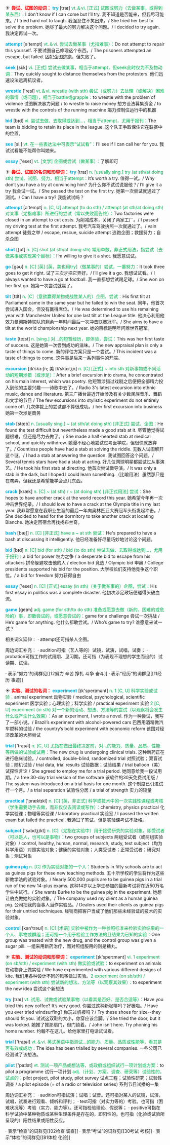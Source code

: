 ☀ <font color="red">**尝试、试图的动词：**</font>
<font color="sky blue">**try**</font> [traɪ] 
<font color="#00b050">vt.＆vi. [正式] 试图或努力（去做某事，或得到某东西）：</font>I don’t know if I can come but I’ll try. 我不知道是否能来，但我尽可能来。/ I tried hard not to laugh. 我强忍住不笑出来。/ She tried her best to solve the problem. 她尽了最大的努力解决这个问题。/ I decided to try again. 我决定再试一次。

<font color="sky blue">**attempt**</font> [ə'tempt] 
<font color="#00b050">vt.＆vi. 尝试去做某事（尤指难事）：</font>Do not attempt to repair this yourself. 不要试图自己修理这个东西。/ The prisoners attempted an escape, but failed. 囚犯企图逃跑，但失败了。

<font color="sky blue">**seek**</font> [si:k] 
<font color="#00b050">vi. [正式] 尝试去做某事，相当于attempt，但seek此时仅为不及物动词：</font>They quickly sought to distance themselves from the protesters. 他们迅速设法远离抗议者。

<font color="sky blue">**wrestle**</font> ['resl] 
<font color="#00b050">vt.＆vi. wrestle (with sth) 尝试（或努力）去处理（或解决）困难的事情（或问题），相当于battle或grapple：</font>to wrestle with the problem of violence 试图解决暴力问题 / to wrestle to raise money 想方设法募集资金 / to wrestle with the controls of the running machine 竭力控制住运行中的机器

<font color="sky blue">**bid**</font> [bɪd] 
<font color="#00b050">vi. 尝试去做、去取得或达到…，相当于attempt，尤用于报刊：</font>The team is bidding to retain its place in the league. 这个队正争取保住它在联赛中的位置。

<font color="sky blue">**see**</font> [si:] 
<font color="#00b050">vt. 在一些表达法中可表示“试试看”：</font>I’ll see if I can call her for you. 我试试看能不能帮你叫她来。

<font color="sky blue">**essay**</font> ['eseɪ] 
<font color="#00b050">vt. [文学] 企图或尝试（做某事）：</font>了解即可

☀ <font color="red">**尝试、试图的名词和形容词：**</font>
<font color="sky blue">**try**</font> [traɪ] 
<font color="#00b050">n. [usually sing.] try (at sth/at doing sth) 尝试、试图、努力，相当于attempt：</font>It’s worth a try. 值得一试。/ Why don’t you have a try at convincing him? 为什么你不试试说服他？/ I’ll give it a try 我会试一试。/ She passed the test on the first try. 她第一次尝试就通过了测试。/ Can I have a try? 我能试试吗？

<font color="sky blue">**attempt**</font> [ə'tempt] 
<font color="#00b050">n. [C, U] attempt (to do sth) / attempt (at sth/at doing sth) 对某事（尤指难事）所进行的尝试（常以失败而告终）：</font>Two factories were closed in an attempt to cut costs. 为削减成本，关闭了两家工厂。/ I passed my driving test at the first attempt. 我考汽车驾驶执照一次就通过了。/ vain attempt 徒劳之举 / escape, rescue, suicide attempt 逃跑企图；救援努力；自杀企图

<font color="sky blue">**shot**</font> [ʃɒt] 
<font color="#00b050">n. [C] shot (at sth/at doing sth) 常用单数，非正式用法，指尝试（去做某事或实现某个目标）：</font>I’m willing to give it a shot. 我愿意试试。

<font color="sky blue">**go**</font> [ɡəʊ] 
<font color="#00b050">n. [C] [英] [英，美也用try]（做某事的）尝试，一番努力：</font>It took three goes to get it right. 试了三次才把它弄好。/ I’ll give it a go. 我想试试看。/ I always wanted to have a go at football. 我一直都想尝试踢足球。/ She won on her first go. 她第一次尝试就赢了。
                      
<font color="sky blue">**tilt**</font> [tɪlt]
<font color="#00b050">n. [C]（意欲赢得某物或战胜某人的）企图，尝试：</font>His first tilt at Parliament came in the same year but he failed to win the seat. 同年，他首次尝试进入国会，但没有赢得席位。/ He was determined to use his remaining year with Manchester United for one last tilt at the League title. 他决心利用他效力曼彻斯特联队的剩余一年时间最后一次冲击联赛冠军。/ She aims to have a tilt at the world championship next year. 她的目标是明年问鼎世界冠军。
 
<font color="sky blue">**taste**</font> [teɪst] 
<font color="#00b050">n. [sing.] 对…的短暂经历，即体验，尝试：</font>This was her first taste of success. 这是她第一次尝到成功的滋味。/ The new appraisal plan is only a taste of things to come. 新的评估方案只是一个尝试。/ This incident was a taste of things to come. 这件事是后来一系列事件的开端。
                       
<font color="sky blue">**excursion**</font> [ɪkˈskɜ:ʃn; 美 ɪkˈskɜ:rʒn]
<font color="#00b050">n. [C] [正式] ~ into sth 对新事物或不同活动的短期涉猎（或涉足）：</font>After a brief excursion into drama, he concentrated on his main interest, which was poetry. 他短暂涉猎过戏剧之后便把全部精力投入到他的主要兴趣——诗歌中去了。/ Radio 3's latest excursion into ethnic music, dance and literature. 第三广播台最近开始涉及有关少数民族音乐、舞蹈和文学的节目 / The few excursions into stylistic experiment do not entirely come off. 几次体裁上的尝试都不算很成功。/ her first excursion into business 她第一次涉足商务

<font color="sky blue">**stab**</font> [stæb]
<font color="#00b050">n. [usually sing.] ~ (at sth/at doing sth) [非正式] 尝试、企图：</font>He found the test difficult but nevertheless made a good stab at it. 尽管他觉得试题很难，但还是尽力去做了。/ She made a half-hearted stab at medical school, and quickly withdrew. 她漫不经心地尝试过考医学院，但很快就放弃了。/ Countless people have had a stab at solving the riddle. 无数人试图解开这个谜。/ I had a stab at answering the question. 我试图回答这个问题。/ Several tennis stars have had a stab at acting. 好几位网球明星都尝试过从事演艺。/ He took his first stab at directing. 他首次尝试做导演。/ It was only a stab in the dark, but I hoped I could learn something.（比喻用法）虽然那只是在瞎弄，但我还是希望能学会点儿东西。

<font color="sky blue">**crack**</font> [kræk]
<font color="#00b050">n. [C] ~ (at sth) / ~ (at doing sth) [非正式用法] 尝试：</font>She hopes to have another crack at the world record this year. 她希望今年再一次冲击世界纪录。/ I should love to have a crack at the Olympia title in my last year. 我非常愿意在我职业生涯的最后一年向奥林匹亚大赛冠军头衔发起冲击。/ She decided to head for the dormitory to take another crack at locating Blanche. 她决定回宿舍再找找布兰奇。  
                    
<font color="sky blue">**bash**</font> [bæʃ]
<font color="#00b050">n. [C] [非正式] have a ~ at sth 尝试：</font>He's prepared to have a bash at discussing it intelligently. 他已经准备好尽量巧妙地讨论这个问题。

<font color="sky blue">**bid**</font> [bɪd] 
<font color="#00b050">n. [C] bid (for sth) / bid (to do sth) 尝试去做、去取得或达到…，尤用于报刊：</font>a bid for power 权力之争 / a desperate bid to escape from his attackers 拼命躲避攻击他的人 / election bid 竞选 / Olympic bid 申奥 / College presidents supported his bid for the position. 大学校长们支持他竞争这个职位。/ a bid for freedom 努力获得自由

<font color="sky blue">**essay**</font> ['eseɪ] 
<font color="#00b050">n. [C] [正式] essay (in sth)（关于做某事的）企图，尝试：</font>His first essay in politics was a complete disaster. 他初次涉足政坛便碰得头破血流。

<font color="sky blue">**game**</font> [ɡeɪm] 
<font color="#00b050">adj. game (for sth/to do sth) 准备或愿意去做（新的、困难的或危险的）事，即敢尝试的，或愿意尝试的：</font>game for a challenge 尝试一次挑战 / He’s game for anything. 他什么都敢尝试。/ Who’s game to try? 谁愿意来试一试？

相关词义延伸：
· attempt还可指杀人企图。

周边词汇补充：
· audition可指（艺人等的）试镜，试演，试唱，试奏；
· probation可指工作的试用期、见习期。还可指（为表现不理想的学生而设的）试读期、试读。

· 表示“努力”的词群见[[12努力 辛苦 挣扎 斗争 奋斗]]
· 表示“经历”的词群见[[11经历 事迹]]

☀ <font color="red">**实验、测试的名词：**</font>
<font color="sky blue">**experiment**</font> [ɪk'sperɪmənt] 
<font color="#00b050">n. 1 [C, U] 科学实验或试验：</font>animal experiment 动物实验 / medical, psychological, scientific experiment 医学实验；心理实验；科学实验 / practical experiment 实验 <font color="#00b050">2 [C, U] experiment (in sth) 对一个新的活动、想法、方法等的尝试（以观察将会发生什么或产生什么效果）：</font>As an experiment, I wrote a novel. 作为一种尝试，我写了一部小说。/ Brazil’s experiment with alcohol-powered cars 巴西用酒精做汽车燃料的试验 / the country’s bold experiment with economic reform 该国对经济改革的大胆尝试

<font color="sky blue">**trial**</font> ['traɪəl] 
<font color="#00b050">n. [C, U] 尤指在做出最终决定前，对…的能力、质量、品质、性能等所做的试验或试用：</font>The new drug is undergoing clinical trials. 这种新药正在进行临床试验。/ controlled, double-blind, randomized trial 对照试验；双盲试验；随机试验 / trial data, trial results 试验数据；试验结果 / trial balloon（美）试探性言论 / She agreed to employ me for a trial period. 她同意给我一段试用期。/ a free 30-day trial version of the software 该软件的30天免费试用版 / The system was introduced on a trial basis for one month. 这个制度已引进试行一个月。/ a trial separation 试验性分居 / a trial of strength 实力的较量

<font color="sky blue">**practical**</font> ['præktɪkl] 
<font color="#00b050">n. [C] [英，非正式] 科学或技术中的一次实践性课程或考核（学生需要动手去做，而非仅仅去阅读或写作）：</font>chemistry, physics practical 化学实验课；物理等实验课 / laboratory practical 实验室 / I passed the written exam but failed the practical. 我通过了笔试，但是实验课考试不及格。

<font color="sky blue">**subject**</font> ['sʌbdӡɪkt] 
<font color="#00b050">n. [C]（尤指在实验中）用于接受研究的实验对象，即受试者（可以是人，也可以是事物）：</font>two groups of subjects 两组受试者（或两组实验对象）/ control, healthy, human, normal, research, study, test subject（均为科学用语）对照实验对象；健康的实验对象；人类受试者；正常受试者；研究对象；测试对象
           
<font color="sky blue">**guinea pig**</font>
<font color="#00b050">n. [C] 作为实验对象的一个人：</font>Students in fifty schools are to act as guinea pigs for these new teaching methods. 五十所学校的学生将作为这些新教学法的试验对象。/ Nearly 500,000 pupils are to be guinea pigs in a trial run of the new 14-plus exams. 这种14岁以上学生参加的最新考试将在近50万名学生中试行。/ She wants Burke to be the guinea pig in the experiment. 她想让伯克做她的实验对象。/ The company used my client as a human guinea pig. 公司把我的当事人当作实验品。/ Dealers used their clients as guinea pigs for their untried techniques. 经销商把客户当成了他们那些未经验证的技术的实验对象。

<font color="sky blue">**control**</font> [kən'trəʊl] 
<font color="#00b050">n. [C] [术语] 实验中被作为一种参照标准来检验实验结果的一个人、事物或群组；还可指一个用于检验工作方法的且结果为已知的实验：</font>One group was treated with the new drug, and the control group was given a sugar pill. 一组采用新药治疗，而对照组服用的则是糖丸。

☀ <font color="red">**实验、测试的动词和形容词：**</font>
<font color="sky blue">**experiment**</font> [ɪk'sperɪmənt] 
<font color="#00b050">vi. 1 experiment (on sb/sth) / experiment (with sth) 做实验或试验：</font>to experiment on animals 在动物身上做实验 / We have experimented with various different designs of kite. 我们用各种设计不同的风筝做过实验。<font color="#00b050">2 experiment (on sb/sth) / experiment (with sth) 尝试新的想法、方法等（以观察其效果）：</font>to experiment the new idea 尝试这个新想法

<font color="sky blue">**try**</font> [traɪ] 
<font color="#00b050">vt. 试用、试做或试验某事物（以看其是否好、是否合适等）：</font>Have you tried this new coffee? It’s very good. 你尝过这种新咖啡吗？好极啦。/ Have you ever tried windsurfing? 你玩过帆板吗？/ Try these shoes for size--they should fit you. 试试这双鞋的大小，你穿应该合脚。/ She tried the door, but it was locked. 她推了推那扇门，但门锁着。/ John isn’t here. Try phoning his home number. 约翰不在这儿。给他家里打电话试试看。 

<font color="sky blue">**trial**</font> ['traɪəl] 
<font color="#00b050">vt.＆vi. 英式英语中指测试…的能力、质量、品质或性能等，看其是否有效或成功：</font>The idea has been trialled by several companies. 一些公司已经测试了该想法。

<font color="sky blue">**pilot**</font> ['paɪlət] 
<font color="#00b050">vt. 测试一项产品或想法等，或政府或组织试行一项计划或方案：</font>to pilot a programme 试行一项计划 <font color="#00b050">adj.（计划、方案、调查、研究等）试验性的，试点的：</font>pilot project, pilot study, pilot survey 试点工程；试验性研究；试验性调查 / a pilot episode (= of a radio or television series) 系列节目试播的一集

周边词汇补充：
· audition可指试演；试唱；试音。还可指对某人的试镜，试演，试唱，试奏进行观看、倾听和评判；
· test可指（对实力等的）考验。也可指（困难状况等）考验（实力、能力等）。还可指检验理论、假说等；
· positive可指在科学试验中某种物质或某种生理条件是存在的，即阳性的。也可指（化验或试验所呈现的）阳性结果或阳性反应。

· 表示“检查”的词群见[[02检查 调查]]
· 表示“考试”的词群见[[30考试 考核]]
· 表示“体检”的词群见[[81体检 化验]]

